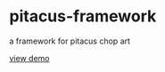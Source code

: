 # pitacus-framework
a framework for pitacus chop art

[view demo]('https://emiyaji.github.io/pitacus-framework/')
